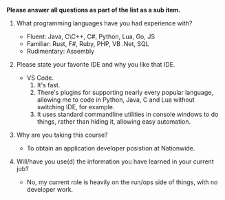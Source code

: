 __Please answer all questions as part of the list as a sub item.__

1. What programming languages have you had experience with?
    - Fluent: Java, C\C++, C#, Python, Lua, Go, JS
    - Familiar: Rust, F#, Ruby, PHP, VB .Net, SQL
    - Rudimentary: Assembly

2. Please state your favorite IDE and why you like that IDE.
    - VS Code. 
        1. It's fast. 
        2. There's plugins for supporting nearly every popular language, allowing me to code in Python, Java, C and Lua without switching IDE, for example.
        3. It uses standard commandline utilities in console windows to do things, rather than hiding it, allowing easy automation.

3. Why are you taking this course?
    - To obtain an application developer posistion at Nationwide.

4. Will/have you use(d) the information you have learned in your current job?
    - No, my current role is heavily on the run/ops side of things, with no developer work.